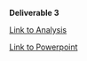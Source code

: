 **Deliverable 3**

[Link to Analysis](https://github.com/rabdullahi/ITCS6100Project/blob/main/Deliverable%203.ipynb)

[Link to Powerpoint](https://docs.google.com/presentation/d/1z_zjIIS54rWIcV58Hy7Y0hJTb5wCd84C7iQkLr4t6Ec/edit?usp=sharing)
